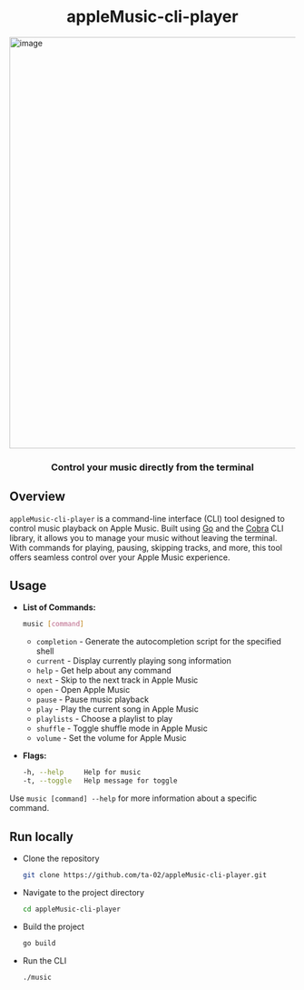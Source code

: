 <h1 align="center">appleMusic-cli-player</h1>

<img align="center" width="724" alt="image" src="https://github.com/user-attachments/assets/e41dee7d-fc40-4063-b301-c8d79be85234">


<h3 align="center">Control your music directly from the terminal</h3>

## Overview

`appleMusic-cli-player` is a command-line interface (CLI) tool designed to control music playback on Apple Music. Built using [Go](https://golang.org/) and the [Cobra](https://github.com/spf13/cobra) CLI library, it allows you to manage your music without leaving the terminal. With commands for playing, pausing, skipping tracks, and more, this tool offers seamless control over your Apple Music experience.

## Usage

- **List of Commands:**

  ```bash
  music [command]
  ```

  - `completion` - Generate the autocompletion script for the specified shell
  - `current` - Display currently playing song information
  - `help` - Get help about any command
  - `next` - Skip to the next track in Apple Music
  - `open` - Open Apple Music
  - `pause` - Pause music playback
  - `play` - Play the current song in Apple Music
  - `playlists` - Choose a playlist to play
  - `shuffle` - Toggle shuffle mode in Apple Music
  - `volume` - Set the volume for Apple Music

- **Flags:**

  ```bash
  -h, --help     Help for music
  -t, --toggle   Help message for toggle
  ```

Use `music [command] --help` for more information about a specific command.

## Run locally

- Clone the repository

  ```bash
  git clone https://github.com/ta-02/appleMusic-cli-player.git
  ```

- Navigate to the project directory

  ```bash
  cd appleMusic-cli-player
  ```

- Build the project

  ```bash
  go build
  ```

- Run the CLI

  ```bash
  ./music
  ```
